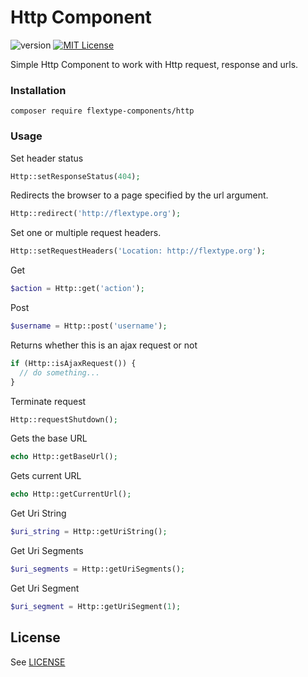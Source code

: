 # Http Component
![version](https://img.shields.io/badge/version-1.1.0-brightgreen.svg?style=flat-square "Version")
[![MIT License](https://img.shields.io/badge/license-MIT-blue.svg?style=flat-square)](https://github.com/flextype-components/http/blob/master/LICENSE)

Simple Http Component to work with Http request, response and urls.

### Installation

```
composer require flextype-components/http
```

### Usage

Set header status
```php
Http::setResponseStatus(404);
```

Redirects the browser to a page specified by the url argument.
```php
Http::redirect('http://flextype.org');
```

Set one or multiple request headers.
```php
Http::setRequestHeaders('Location: http://flextype.org');
```

Get
```php
$action = Http::get('action');
```

Post
```php
$username = Http::post('username');
```

Returns whether this is an ajax request or not
```php
if (Http::isAjaxRequest()) {
  // do something...
}
```

Terminate request
```php
Http::requestShutdown();
```


Gets the base URL
```php
echo Http::getBaseUrl();
```

Gets current URL
```php
echo Http::getCurrentUrl();
```

Get Uri String
```php
$uri_string = Http::getUriString();
```

Get Uri Segments
```php
$uri_segments = Http::getUriSegments();
```

Get Uri Segment
```php
$uri_segment = Http::getUriSegment(1);
```

## License
See [LICENSE](https://github.com/flextype-components/http/blob/master/LICENSE)
